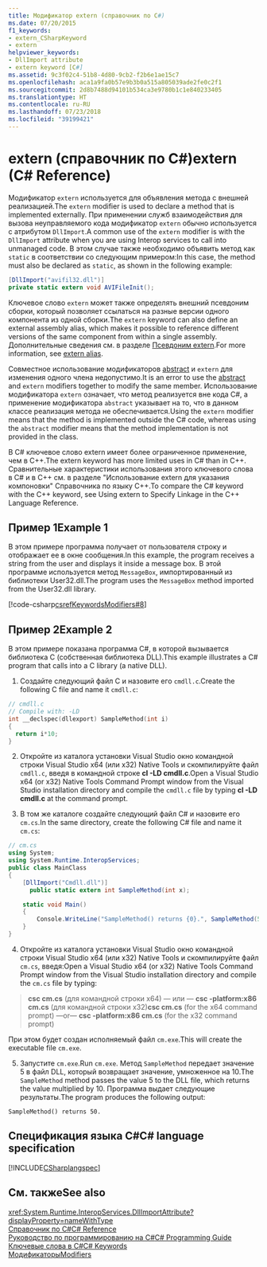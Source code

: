 ```yaml
---
title: Модификатор extern (справочник по C#)
ms.date: 07/20/2015
f1_keywords:
- extern_CSharpKeyword
- extern
helpviewer_keywords:
- DllImport attribute
- extern keyword [C#]
ms.assetid: 9c3f02c4-51b8-4d80-9cb2-f2b6e1ae15c7
ms.openlocfilehash: aca1a9fa0b57e9b3b0a515a805039ade2fe0c2f1
ms.sourcegitcommit: 2d8b7488d94101b534ca3e9780b1c1e840233405
ms.translationtype: HT
ms.contentlocale: ru-RU
ms.lasthandoff: 07/23/2018
ms.locfileid: "39199421"
---
```

# <a name="extern-c-reference"></a><span data-ttu-id="06aa5-102">extern (справочник по C#)</span><span class="sxs-lookup"><span data-stu-id="06aa5-102">extern (C# Reference)</span></span>

<span data-ttu-id="06aa5-103">Модификатор `extern` используется для объявления метода с внешней реализацией.</span><span class="sxs-lookup"><span data-stu-id="06aa5-103">The `extern` modifier is used to declare a method that is implemented externally.</span></span> <span data-ttu-id="06aa5-104">При применении служб взаимодействия для вызова неуправляемого кода модификатор `extern` обычно используется с атрибутом `DllImport`.</span><span class="sxs-lookup"><span data-stu-id="06aa5-104">A common use of the `extern` modifier is with the `DllImport` attribute when you are using Interop services to call into unmanaged code.</span></span> <span data-ttu-id="06aa5-105">В этом случае также необходимо объявить метод как `static` в соответствии со следующим примером:</span><span class="sxs-lookup"><span data-stu-id="06aa5-105">In this case, the method must also be declared as `static`, as shown in the following example:</span></span>

```csharp
[DllImport("avifil32.dll")]
private static extern void AVIFileInit();
```

<span data-ttu-id="06aa5-106">Ключевое слово `extern` может также определять внешний псевдоним сборки, который позволяет ссылаться на разные версии одного компонента из одной сборки.</span><span class="sxs-lookup"><span data-stu-id="06aa5-106">The `extern` keyword can also define an external assembly alias, which makes it possible to reference different versions of the same component from within a single assembly.</span></span> <span data-ttu-id="06aa5-107">Дополнительные сведения см. в разделе [Псевдоним extern](extern-alias.md).</span><span class="sxs-lookup"><span data-stu-id="06aa5-107">For more information, see [extern alias](extern-alias.md).</span></span>

<span data-ttu-id="06aa5-108">Совместное использование модификаторов [abstract](abstract.md) и `extern` для изменения одного члена недопустимо.</span><span class="sxs-lookup"><span data-stu-id="06aa5-108">It is an error to use the [abstract](abstract.md) and `extern` modifiers together to modify the same member.</span></span> <span data-ttu-id="06aa5-109">Использование модификатора `extern` означает, что метод реализуется вне кода C#, а применение модификатора `abstract` указывает на то, что в данном классе реализация метода не обеспечивается.</span><span class="sxs-lookup"><span data-stu-id="06aa5-109">Using the `extern` modifier means that the method is implemented outside the C# code, whereas using the `abstract` modifier means that the method implementation is not provided in the class.</span></span>

<span data-ttu-id="06aa5-110">В C# ключевое слово extern имеет более ограниченное применение, чем в C++.</span><span class="sxs-lookup"><span data-stu-id="06aa5-110">The extern keyword has more limited uses in C# than in C++.</span></span> <span data-ttu-id="06aa5-111">Сравнительные характеристики использования этого ключевого слова в C# и в C++ см. в разделе "Использование extern для указания компоновки" Справочника по языку C++.</span><span class="sxs-lookup"><span data-stu-id="06aa5-111">To compare the C# keyword with the C++ keyword, see Using extern to Specify Linkage in the C++ Language Reference.</span></span>

## <a name="example-1"></a><span data-ttu-id="06aa5-112">Пример 1</span><span class="sxs-lookup"><span data-stu-id="06aa5-112">Example 1</span></span>

<span data-ttu-id="06aa5-113">В этом примере программа получает от пользователя строку и отображает ее в окне сообщения.</span><span class="sxs-lookup"><span data-stu-id="06aa5-113">In this example, the program receives a string from the user and displays it inside a message box.</span></span> <span data-ttu-id="06aa5-114">В этой программе используется метод `MessageBox`, импортированный из библиотеки User32.dll.</span><span class="sxs-lookup"><span data-stu-id="06aa5-114">The program uses the `MessageBox` method imported from the User32.dll library.</span></span>

[!code-csharp[csrefKeywordsModifiers#8](~/samples/snippets/csharp/VS_Snippets_VBCSharp/csrefKeywordsModifiers/CS/csrefKeywordsModifiers.cs#8)]

## <a name="example-2"></a><span data-ttu-id="06aa5-115">Пример 2</span><span class="sxs-lookup"><span data-stu-id="06aa5-115">Example 2</span></span>

<span data-ttu-id="06aa5-116">В этом примере показана программа C#, в которой вызывается библиотека C (собственная библиотека DLL).</span><span class="sxs-lookup"><span data-stu-id="06aa5-116">This example illustrates a C# program that calls into a C library (a native DLL).</span></span>

1. <span data-ttu-id="06aa5-117">Создайте следующий файл C и назовите его `cmdll.c`.</span><span class="sxs-lookup"><span data-stu-id="06aa5-117">Create the following C file and name it `cmdll.c`:</span></span>

```c
// cmdll.c
// Compile with: -LD
int __declspec(dllexport) SampleMethod(int i)
{
  return i*10;
}
```

2. <span data-ttu-id="06aa5-118">Откройте из каталога установки Visual Studio окно командной строки Visual Studio x64 (или x32) Native Tools и скомпилируйте файл `cmdll.c`, введя в командной строке **cl -LD cmdll.c**.</span><span class="sxs-lookup"><span data-stu-id="06aa5-118">Open a Visual Studio x64 (or x32) Native Tools Command Prompt window from the Visual Studio installation directory and compile the `cmdll.c` file by typing **cl -LD cmdll.c** at the command prompt.</span></span>

3. <span data-ttu-id="06aa5-119">В том же каталоге создайте следующий файл C# и назовите его `cm.cs`.</span><span class="sxs-lookup"><span data-stu-id="06aa5-119">In the same directory, create the following C# file and name it `cm.cs`:</span></span>

```csharp
// cm.cs
using System;
using System.Runtime.InteropServices;
public class MainClass
{
    [DllImport("Cmdll.dll")]
      public static extern int SampleMethod(int x);

    static void Main()
    {
        Console.WriteLine("SampleMethod() returns {0}.", SampleMethod(5));
    }
}
```

4. <span data-ttu-id="06aa5-120">Откройте из каталога установки Visual Studio окно командной строки Visual Studio x64 (или x32) Native Tools и скомпилируйте файл `cm.cs`, введя:</span><span class="sxs-lookup"><span data-stu-id="06aa5-120">Open a Visual Studio x64 (or x32) Native Tools Command Prompt window from the Visual Studio installation directory and compile the `cm.cs` file by typing:</span></span>

> <span data-ttu-id="06aa5-121">**csc cm.cs** (для командной строки x64) — или — **csc -platform:x86 cm.cs** (для командной строки x32)</span><span class="sxs-lookup"><span data-stu-id="06aa5-121">**csc cm.cs** (for the x64 command prompt) —or— **csc -platform:x86 cm.cs** (for the x32 command prompt)</span></span>

<span data-ttu-id="06aa5-122">При этом будет создан исполняемый файл `cm.exe`.</span><span class="sxs-lookup"><span data-stu-id="06aa5-122">This will create the executable file `cm.exe`.</span></span>

5. <span data-ttu-id="06aa5-123">Запустите `cm.exe`.</span><span class="sxs-lookup"><span data-stu-id="06aa5-123">Run `cm.exe`.</span></span> <span data-ttu-id="06aa5-124">Метод `SampleMethod` передает значение 5 в файл DLL, который возвращает значение, умноженное на 10.</span><span class="sxs-lookup"><span data-stu-id="06aa5-124">The `SampleMethod` method passes the value 5 to the DLL file, which returns the value multiplied by 10.</span></span>  <span data-ttu-id="06aa5-125">Программа выдает следующие результаты.</span><span class="sxs-lookup"><span data-stu-id="06aa5-125">The program produces the following output:</span></span>

```
SampleMethod() returns 50.
```

## <a name="c-language-specification"></a><span data-ttu-id="06aa5-126">Спецификация языка C#</span><span class="sxs-lookup"><span data-stu-id="06aa5-126">C# language specification</span></span>

[!INCLUDE[CSharplangspec](~/includes/csharplangspec-md.md)]

## <a name="see-also"></a><span data-ttu-id="06aa5-127">См. также</span><span class="sxs-lookup"><span data-stu-id="06aa5-127">See also</span></span>

<xref:System.Runtime.InteropServices.DllImportAttribute?displayProperty=nameWithType>  
[<span data-ttu-id="06aa5-128">Справочник по C#</span><span class="sxs-lookup"><span data-stu-id="06aa5-128">C# Reference</span></span>](../index.md)  
[<span data-ttu-id="06aa5-129">Руководство по программированию на C#</span><span class="sxs-lookup"><span data-stu-id="06aa5-129">C# Programming Guide</span></span>](../../programming-guide/index.md)  
[<span data-ttu-id="06aa5-130">Ключевые слова в C#</span><span class="sxs-lookup"><span data-stu-id="06aa5-130">C# Keywords</span></span>](index.md)  
[<span data-ttu-id="06aa5-131">Модификаторы</span><span class="sxs-lookup"><span data-stu-id="06aa5-131">Modifiers</span></span>](modifiers.md)  